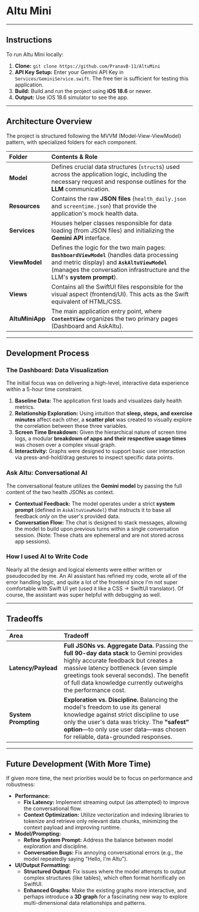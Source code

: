 # Altu Mini

---

## Instructions

To run Altu Mini locally:

1.  **Clone:** `git clone https://github.com/PranavB-11/AltuMini`
2.  **API Key Setup:** Enter your Gemini API Key in `Services/GeminiService.swift`. The free tier is sufficient for testing this application.
3.  **Build:** Build and run the project using **iOS 18.6** or newer.
4.  **Output:** Use iOS 18.6 simulator to see the app.

---

## Architecture Overview

The project is structured following the MVVM (Model-View-ViewModel) pattern, with specialized folders for each component.

| Folder | Contents & Role |
| :--- | :--- |
| **Model** | Defines crucial data structures (`struct`s) used across the application logic, including the necessary request and response outlines for the **LLM** communication. |
| **Resources** | Contains the raw **JSON files** (`health_daily.json` and `screentime.json`) that provide the application's mock health data. |
| **Services** | Houses helper classes responsible for data loading (from JSON files) and initializing the **Gemini API** interface. |
| **ViewModel** | Defines the logic for the two main pages: **`DashboardViewModel`** (handles data processing and metric display) and **`AskAltuViewModel`** (manages the conversation infrastructure and the LLM's **system prompt**). |
| **Views** | Contains all the SwiftUI files responsible for the visual aspect (frontend/UI). This acts as the Swift equivalent of HTML/CSS. |
| **AltuMiniApp** | The main application entry point, where **`ContentView`** organizes the two primary pages (Dashboard and AskAltu). |

---

## Development Process

### The Dashboard: Data Visualization

The initial focus was on delivering a high-level, interactive data experience within a 5-hour time constraint.

1.  **Baseline Data:** The application first loads and visualizes daily health metrics.
2.  **Relationship Exploration:** Using intuition that **sleep, steps, and exercise minutes** affect each other, a **scatter plot** was created to visually explore the correlation between these three variables.
3.  **Screen Time Breakdown:** Given the hierarchical nature of screen time logs, a modular **breakdown of apps and their respective usage times** was chosen over a complex visual graph.
4.  **Interactivity:** Graphs were designed to support basic user interaction via press-and-hold/drag gestures to inspect specific data points.

### Ask Altu: Conversational AI

The conversational feature utilizes the **Gemini model** by passing the full content of the two health JSONs as context.

* **Contextual Feedback:** The model operates under a strict **system prompt** (defined in `AskAltuViewModel`) that instructs it to base all feedback *only* on the user's provided data.
* **Conversation Flow:** The chat is designed to stack messages, allowing the model to build upon previous turns within a single conversation session. (Note: These chats are ephemeral and are not stored across app sessions).

### How I used AI to Write Code

Nearly all the design and logical elements were either written or pseudocoded by me. An AI assistant has refined my code, wrote all of the error handling logic, and quite a lot of the frontend since I'm not super comfortable with Swift UI yet (used it like a CSS -> SwiftUI translator). Of course, the assistant was super helpful with debugging as well.

---

## Tradeoffs

| Area | Tradeoff |
| :--- | :--- |
| **Latency/Payload** | **Full JSONs vs. Aggregate Data.** Passing the **full 90-day data stack** to Gemini provides highly accurate feedback but creates a massive latency bottleneck (even simple greetings took several seconds). The benefit of full data knowledge currently outweighs the performance cost. |
| **System Prompting** | **Exploration vs. Discipline.** Balancing the model's freedom to use its general knowledge against strict discipline to use only the user's data was tricky. The **"safest" option**—to only use user data—was chosen for reliable, data-grounded responses. |

---

## Future Development (With More Time)

If given more time, the next priorities would be to focus on performance and robustness:

* **Performance:**
    * **Fix Latency:** Implement streaming output (as attempted) to improve the conversational flow.
    * **Context Optimization:** Utilize vectorization and indexing libraries to tokenize and retrieve only relevant data chunks, minimizing the context payload and improving runtime.
* **Model/Prompting:**
    * **Refine System Prompt:** Address the balance between model exploration and discipline.
    * **Conversation Bugs:** Fix annoying conversational errors (e.g., the model repeatedly saying "Hello, I'm Altu").
* **UI/Output Formatting:**
    * **Structured Output:** Fix issues where the model attempts to output complex structures (like tables), which often format horrifically on SwiftUI.
    * **Enhanced Graphs:** Make the existing graphs more interactive, and perhaps introduce a **3D graph** for a fascinating new way to explore multi-dimensional data relationships and patterns.
